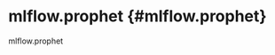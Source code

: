 # mlflow.prophet {#mlflow.prophet}

<div class="automodule" markdown="1" members="" undoc-members=""
show-inheritance="">

mlflow.prophet

</div>
